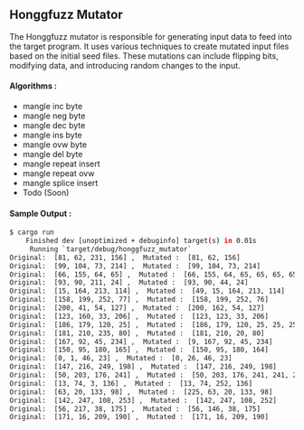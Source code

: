 ## Honggfuzz Mutator

The Honggfuzz mutator is responsible for generating input data to feed into the target program. It uses various techniques to create mutated input files based on the initial seed files. These mutations can include flipping bits, modifying data, and introducing random changes to the input.


#### Algorithms :

- mangle inc byte
- mangle neg byte
- mangle dec byte
- mangle ins byte
- mangle ovw byte
- mangle del byte
- mangle repeat insert
- mangle repeat ovw
- mangle splice insert
- Todo (Soon)


#### Sample Output : 
```bash
$ cargo run
    Finished dev [unoptimized + debuginfo] target(s) in 0.01s
     Running `target/debug/honggfuzz_mutator`
Original:  [81, 62, 231, 156] ,  Mutated :  [81, 62, 156]
Original:  [99, 104, 73, 214] ,  Mutated :  [99, 104, 73, 214]
Original:  [66, 155, 64, 65] ,  Mutated :  [66, 155, 64, 65, 65, 65, 65]
Original:  [93, 90, 211, 24] ,  Mutated :  [93, 90, 44, 24]
Original:  [15, 164, 213, 114] ,  Mutated :  [49, 15, 164, 213, 114]
Original:  [158, 199, 252, 77] ,  Mutated :  [158, 199, 252, 76]
Original:  [200, 41, 54, 127] ,  Mutated :  [200, 162, 54, 127]
Original:  [123, 160, 33, 206] ,  Mutated :  [123, 123, 33, 206]
Original:  [186, 179, 120, 25] ,  Mutated :  [186, 179, 120, 25, 25, 25, 25, 25, 25, 25, 25]
Original:  [181, 210, 235, 80] ,  Mutated :  [181, 210, 20, 80]
Original:  [167, 92, 45, 234] ,  Mutated :  [9, 167, 92, 45, 234]
Original:  [150, 95, 180, 165] ,  Mutated :  [150, 95, 180, 164]
Original:  [0, 1, 46, 23] ,  Mutated :  [0, 26, 46, 23]
Original:  [147, 216, 249, 198] ,  Mutated :  [147, 216, 249, 198]
Original:  [50, 203, 176, 241] ,  Mutated :  [50, 203, 176, 241, 241, 241, 241, 241, 241, 241, 241]
Original:  [13, 74, 3, 136] ,  Mutated :  [13, 74, 252, 136]
Original:  [63, 20, 133, 98] ,  Mutated :  [225, 63, 20, 133, 98]
Original:  [142, 247, 108, 253] ,  Mutated :  [142, 247, 108, 252]
Original:  [56, 217, 38, 175] ,  Mutated :  [56, 146, 38, 175]
Original:  [171, 16, 209, 190] ,  Mutated :  [171, 16, 209, 190]
```
